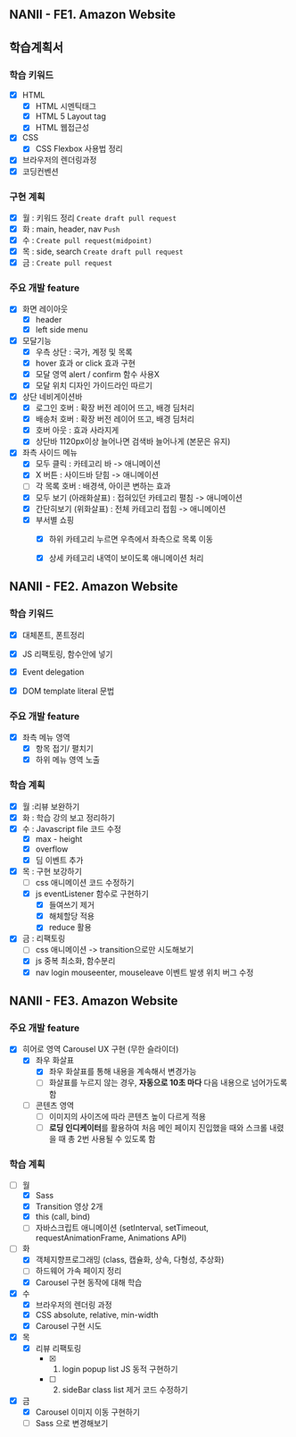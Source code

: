 ## NANII - FE1. Amazon Website

## 학습계획서

### 학습 키워드
- [x] HTML
  - [x] HTML 시멘틱태그
  - [x] HTML 5 Layout tag
  - [x] HTML 웹접근성
- [x] CSS
  - [x] CSS Flexbox 사용법 정리
- [x] 브라우저의 렌더링과정
- [x] 코딩컨벤션

### 구현 계획
- [x] 월 : 키워드 정리 `Create draft pull request`
- [x] 화 : main, header, nav `Push`
- [x] 수 : `Create pull request(midpoint)`
- [x] 목 : side, search `Create draft pull request`
- [x] 금 : `Create pull request`

### 주요 개발 feature
- [x] 화면 레이아웃
  - [x] header
  - [x] left side menu
- [x] 모달기능
  - [x] 우측 상단 : 국가, 계정 및 목록
  - [x] hover 효과 or click 효과 구현
  - [x] 모달 영역 alert / confirm 함수 사용X
  - [x] 모달 위치 디자인 가이드라인 따르기
- [x] 상단 네비게이션바
  - [x] 로그인 호버 : 확장 버전 레이어 뜨고, 배경 딤처리
  - [x] 배송처 호버 : 확장 버전 레이어 뜨고, 배경 딤처리
  - [x] 호버 아웃 : 효과 사라지게
  - [x] 상단바 1120px이상 늘어나면 검색바 늘어나게 (본문은 유지)
- [x] 좌측 사이드 메뉴
  - [x] 모두 클릭 : 카테고리 바 -> 애니메이션
  - [x] X 버튼 : 사이드바 닫힘 -> 애니메이션
  - [ ] 각 목록 호버 : 배경색, 아이콘 변하는 효과
  - [x] 모두 보기 (아래화살표) : 접혀있던 카테고리 펼침 -> 애니메이션
  - [x] 간단히보기 (위화살표) : 전체 카테고리 접힘 -> 애니메이션
  - [x] 부서별 쇼핑
    - [x] 하위 카테고리 누르면 우측에서 좌측으로 목록 이동
    - [x] 상세 카테고리 내역이 보이도록 애니메이션 처리


## NANII - FE2. Amazon Website

### 학습 키워드
- [x] 대체폰트, 폰트정리
- [x] JS 리팩토링, 함수안에 넣기
- [x] Event delegation
- [x] DOM template literal 문법


### 주요 개발 feature
- [x] 좌측 메뉴 영역
  - [x] 항목 접기/ 펼치기
  - [x] 하위 메뉴 영역 노출

### 학습 계획
- [x] 월 :리뷰 보완하기
- [x] 화 : 학습 강의 보고 정리하기
- [x] 수 : Javascript file 코드 수정
  - [x] max - height
  - [x] overflow
  - [x] 딤 이벤트 추가
- [x] 목 : 구현 보강하기
  - [ ] css 애니메이션 코드 수정하기
  - [x] js eventListener 함수로 구현하기
    - [x] 들여쓰기 제거
    - [x] 해체할당 적용
    - [x] reduce 활용
- [x] 금 : 리팩토링
  - [ ] css 애니메이션 -> transition으로만 시도해보기
  - [x] js 중복 최소화, 함수분리
  - [x] nav login mouseenter, mouseleave 이벤트 발생 위치 버그 수정

## NANII - FE3. Amazon Website
### 주요 개발 feature
- [x] 히어로 영역 Carousel UX 구현 (무한 슬라이더)
  - [x] 좌우 화살표
    - [x] 좌우 화살표를 통해 내용을 계속해서 변경가능
    - [ ] 화살표를 누르지 않는 경우, **자동으로 10초 마다** 다음 내용으로 넘어가도록 함
  - [ ] 콘텐츠 영역
    - [ ] 이미지의 사이즈에 따라 콘텐츠 높이 다르게 적용
    - [ ] **로딩 인디케이터**를 활용하여 처음 메인 페이지 진입했을 때와 스크롤 내렸을 때 총 2번 사용될 수 있도록 함
### 학습 계획
- [ ] 월
  - [x] Sass
  - [x] Transition 영상 2개
  - [x] this (call, bind)
  - [ ] 자바스크립트 애니메이션 (setInterval, setTimeout, requestAnimationFrame, Animations API)
- [ ] 화
  - [x] 객체지향프로그래밍 (class, 캡슐화, 상속, 다형성, 추상화)
  - [ ] 하드웨어 가속 페이지 정리
  - [x] Carousel 구현 동작에 대해 학습
- [x] 수
  - [x] 브라우저의 렌더링 과정
  - [x] CSS absolute, relative, min-width
  - [x] Carousel 구현 시도
- [x] 목
  - [x] 리뷰 리팩토링
    - [x] 1. login popup list JS 동적 구현하기
    - [ ] 2. sideBar class list 제거 코드 수정하기
- [x] 금
  - [x] Carousel 이미지 이동 구현하기
  - [ ] Sass 으로 변경해보기